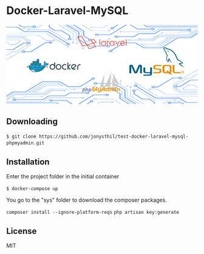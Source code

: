 # Docker-Laravel-MySQL

![cover.png](cover.png)

## Downloading
`$ git clone https://github.com/jonysthil/test-docker-laravel-mysql-phpmyadmin.git`

## Installation

Enter the project folder in the initial container

`$ docker-compose up`

You go to the "sys" folder to download the composer packages.

`composer install --ignore-platform-reqs`
`php artisan key:generate`

## License

MIT
